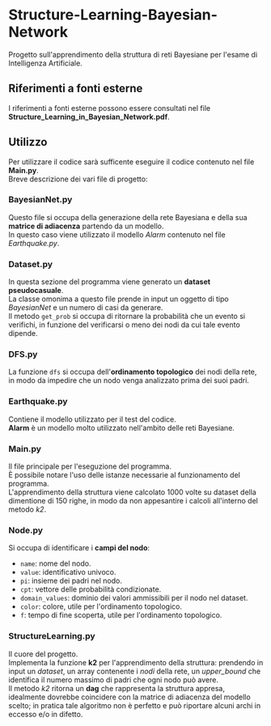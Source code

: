 # Structure-Learning-Bayesian-Network
Progetto sull'apprendimento della struttura di reti Bayesiane per l'esame di Intelligenza Artificiale.

## Riferimenti a fonti esterne
I riferimenti a fonti esterne possono essere consultati nel file **Structure_Learning_in_Bayesian_Network.pdf**.

## Utilizzo
Per utilizzare il codice sarà sufficente eseguire il codice contenuto nel file **Main.py**.\
Breve descrizione dei vari file di progetto:

### BayesianNet.py
Questo file si occupa della generazione della rete Bayesiana e della sua **matrice di adiacenza** partendo da un modello.\
In questo caso viene utilizzato il modello *Alarm* contenuto nel file *Earthquake.py*.

### Dataset.py
In questa sezione del programma viene generato un **dataset pseudocasuale**.\
La classe omonima a questo file prende in input un oggetto di tipo *BayesianNet* e un numero di casi da generare.\
Il metodo `get_prob` si occupa di ritornare la probabilità che un evento si verifichi, in funzione del verificarsi o meno dei nodi da cui tale evento dipende.

### DFS.py
La funzione `dfs` si occupa dell'**ordinamento topologico** dei nodi della rete, in modo da impedire che un nodo venga analizzato prima dei suoi padri.

### Earthquake.py
Contiene il modello utilizzato per il test del codice.\
**Alarm** è un modello molto utilizzato nell'ambito delle reti Bayesiane.

### Main.py
Il file principale per l'eseguzione del programma.\
È possibile notare l'uso delle istanze necessarie al funzionamento del programma.\
L'apprendimento della struttura viene calcolato 1000 volte su dataset della dimentione di 150 righe, in modo da non appesantire i calcoli all'interno del metodo *k2*.

### Node.py
Si occupa di identificare i **campi del nodo**:
* `name`: nome del nodo.
* `value`: identificativo univoco.
* `pi`: insieme dei padri nel nodo.
* `cpt`: vettore delle probabilità condizionate.
* `domain_values`: dominio dei valori ammissibili per il nodo nel dataset.
* `color`: colore, utile per l'ordinamento topologico.
* `f`: tempo di fine scoperta, utile per l'ordinamento topologico.

### StructureLearning.py
Il cuore del progetto.\
Implementa la funzione **k2** per l'apprendimento della struttura: prendendo in input un *dataset*, un array contenente i *nodi* della rete, un *upper_bound* che identifica il numero massimo di padri che ogni nodo può avere.\
Il metodo *k2* ritorna un **dag** che rappresenta la struttura appresa, idealmente dovrebbe coincidere con la matrice di adiacenza del modello scelto; in pratica tale algoritmo non è perfetto e può riportare alcuni archi in eccesso e/o in difetto.
